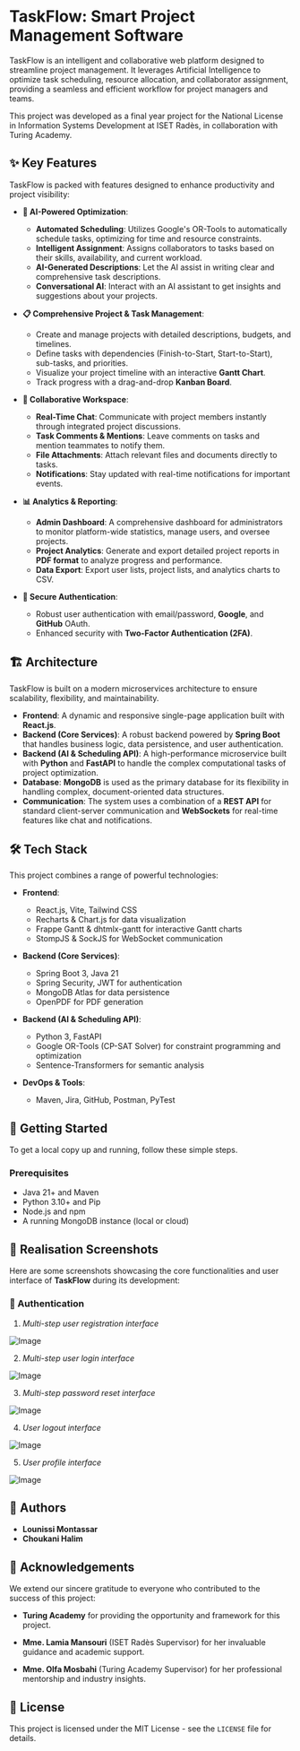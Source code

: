 # TaskFlow: Smart Project Management Software

TaskFlow is an intelligent and collaborative web platform designed to streamline project management. It leverages Artificial Intelligence to optimize task scheduling, resource allocation, and collaborator assignment, providing a seamless and efficient workflow for project managers and teams.

This project was developed as a final year project for the National License in Information Systems Development at ISET Radès, in collaboration with Turing Academy.

## ✨ Key Features

TaskFlow is packed with features designed to enhance productivity and project visibility:

-   **🤖 AI-Powered Optimization**:
    -   **Automated Scheduling**: Utilizes Google's OR-Tools to automatically schedule tasks, optimizing for time and resource constraints.
    -   **Intelligent Assignment**: Assigns collaborators to tasks based on their skills, availability, and current workload.
    -   **AI-Generated Descriptions**: Let the AI assist in writing clear and comprehensive task descriptions.
    -   **Conversational AI**: Interact with an AI assistant to get insights and suggestions about your projects.

-   **📋 Comprehensive Project & Task Management**:
    -   Create and manage projects with detailed descriptions, budgets, and timelines.
    -   Define tasks with dependencies (Finish-to-Start, Start-to-Start), sub-tasks, and priorities.
    -   Visualize your project timeline with an interactive **Gantt Chart**.
    -   Track progress with a drag-and-drop **Kanban Board**.
  
-   **👥 Collaborative Workspace**:
    -   **Real-Time Chat**: Communicate with project members instantly through integrated project discussions.
    -   **Task Comments & Mentions**: Leave comments on tasks and mention teammates to notify them.
    -   **File Attachments**: Attach relevant files and documents directly to tasks.
    -   **Notifications**: Stay updated with real-time notifications for important events.
    
-   **📊 Analytics & Reporting**:
    -   **Admin Dashboard**: A comprehensive dashboard for administrators to monitor platform-wide statistics, manage users, and oversee projects.
    -   **Project Analytics**: Generate and export detailed project reports in **PDF format** to analyze progress and performance.
    -   **Data Export**: Export user lists, project lists, and analytics charts to CSV.
        
-   **🔐 Secure Authentication**:
    -   Robust user authentication with email/password, **Google**, and **GitHub** OAuth.
    -   Enhanced security with **Two-Factor Authentication (2FA)**.
        

## 🏗️ Architecture

TaskFlow is built on a modern microservices architecture to ensure scalability, flexibility, and maintainability.

-   **Frontend**: A dynamic and responsive single-page application built with **React.js**.
-   **Backend (Core Services)**: A robust backend powered by **Spring Boot** that handles business logic, data persistence, and user authentication.
-   **Backend (AI & Scheduling API)**: A high-performance microservice built with **Python** and **FastAPI** to handle the complex computational tasks of project optimization.
-   **Database**: **MongoDB** is used as the primary database for its flexibility in handling complex, document-oriented data structures.
-   **Communication**: The system uses a combination of a **REST API** for standard client-server communication and **WebSockets** for real-time features like chat and notifications.
    

## 🛠️ Tech Stack
This project combines a range of powerful technologies:

-   **Frontend**:
    -   React.js, Vite, Tailwind CSS
    -   Recharts & Chart.js for data visualization
    -   Frappe Gantt & dhtmlx-gantt for interactive Gantt charts
    -   StompJS & SockJS for WebSocket communication
  
-   **Backend (Core Services)**:
    -   Spring Boot 3, Java 21
    -   Spring Security, JWT for authentication
    -   MongoDB Atlas for data persistence
    -   OpenPDF for PDF generation
    
-   **Backend (AI & Scheduling API)**:
    -   Python 3, FastAPI
    -   Google OR-Tools (CP-SAT Solver) for constraint programming and optimization
    -   Sentence-Transformers for semantic analysis
-   **DevOps & Tools**:
    -   Maven, Jira, GitHub, Postman, PyTest

## 🚀 Getting Started
To get a local copy up and running, follow these simple steps.

### Prerequisites

-   Java 21+ and Maven
-   Python 3.10+ and Pip
-   Node.js and npm
-   A running MongoDB instance (local or cloud)



## 📸 Realisation Screenshots

Here are some screenshots showcasing the core functionalities and user interface of **TaskFlow** during its development:

### 🔐 Authentication  
1. *Multi-step user registration interface*

![Image](https://github.com/user-attachments/assets/6227f208-2ce1-453f-b238-e6b554407e7e)


2. *Multi-step user login interface*

![Image](https://github.com/user-attachments/assets/fcb9cb15-cbe5-4e58-bcd2-1cbcfaa8ba5b)



3. *Multi-step password reset interface*

![Image](https://github.com/user-attachments/assets/2bc453f1-6367-4e6e-a6cc-91e583da1ad0)



4. *User logout interface*

![Image](https://github.com/user-attachments/assets/abc77038-9c50-4ffc-9da5-f335dbcf545b)


5. *User profile interface*

![Image](https://github.com/user-attachments/assets/5cd5d8ea-80bf-4755-8195-07351937f7ed)








## 👥 Authors

-   **Lounissi Montassar**
-   **Choukani Halim**


## 🌟 Acknowledgements

We extend our sincere gratitude to everyone who contributed to the success of this project:

-   **Turing Academy** for providing the opportunity and framework for this project.
    
-   **Mme. Lamia Mansouri** (ISET Radès Supervisor) for her invaluable guidance and academic support.
    
-   **Mme. Olfa Mosbahi** (Turing Academy Supervisor) for her professional mentorship and industry insights.
    

## 📄 License

This project is licensed under the MIT License - see the `LICENSE` file for details.
